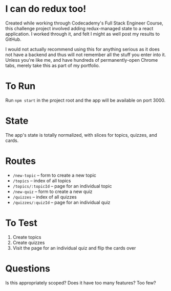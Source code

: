 # I can do redux too!

Created while working through Codecademy's Full Stack Engineer Course, this challenge project involved adding redux-managed state to a react application. I worked through it, and felt I might as well post my results to GitHub. 

I would not actually recommend using this for anything serious as it does not have a backend and thus will not remember all the stuff you enter into it. Unless you're like me, and have hundreds of permanently-open Chrome tabs, merely take this as part of my portfolio.

# To Run

Run `npm start` in the project root and the app will be available on port 3000.

# State

The app's state is totally normalized, with slices for topics, quizzes, and cards.

# Routes

- `/new-topic` – form to create a new topic
- `/topics` – index of all topics
- `/topics/:topicId` – page for an individual topic
- `/new-quiz` – form to create a new quiz
- `/quizzes` – index of all quizzes
- `/quizzes/:quizId` – page for an individual quiz

# To Test

1. Create topics
2. Create quizzes
3. Visit the page for an individual quiz and flip the cards over

# Questions

Is this appropriately scoped? Does it have too many features? Too few?
